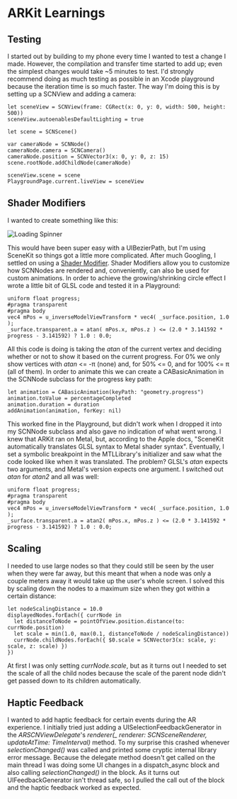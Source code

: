 
# ARKit Learnings
## Testing
I started out by building to my phone every time I wanted to test a change I made. However, the compilation and transfer time started to add up; even the simplest changes would take ~5 minutes to test. I'd strongly recommend doing as much testing as possible in an  Xcode playground because the iteration time is so much faster. The way I'm doing this is by setting up a SCNView and adding a camera:

    let sceneView = SCNView(frame: CGRect(x: 0, y: 0, width: 500, height: 500))
    sceneView.autoenablesDefaultLighting = true
    
    let scene = SCNScene()
    
    var cameraNode = SCNNode()
    cameraNode.camera = SCNCamera()
    cameraNode.position = SCNVector3(x: 0, y: 0, z: 15)
    scene.rootNode.addChildNode(cameraNode)
    
    sceneView.scene = scene
    PlaygroundPage.current.liveView = sceneView


## Shader Modifiers
I wanted to create something like this:

![Loading Spinner](https://4.bp.blogspot.com/-tqB3UP6KYaM/VItDu0F9kdI/AAAAAAAAATs/QB0X4AqWWY0/s1600/spinningwheel.gif)

This would have been super easy with a UIBezierPath, but I'm using SceneKit so things got a little more complicated. After much Googling, I settled on using a [Shader Modifier](https://developer.apple.com/documentation/scenekit/scnshadable). Shader Modifiers allow you to customize how SCNNodes are rendered and, conveniently, can also be used for custom animations. In order to achieve the growing/shrinking circle effect I wrote a little bit of GLSL code and tested it in a Playground:

    uniform float progress;
    #pragma transparent
    #pragma body
    vec4 mPos = u_inverseModelViewTransform * vec4( _surface.position, 1.0 );
    _surface.transparent.a = atan( mPos.x, mPos.z ) <= (2.0 * 3.141592 * progress - 3.141592) ? 1.0 : 0.0;

All this code is doing is taking the *atan* of the current vertex and deciding whether or not to show it based on the current progress. For 0% we only show vertices with *atan* <= -π (none) and, for 50% <= 0, and for 100% <= π (all of them). In order to animate this we can create a CABasicAnimation in the SCNNode subclass for the progress key path:

    let animation = CABasicAnimation(keyPath: "geometry.progress")
    animation.toValue = percentageCompleted
    animation.duration = duration
    addAnimation(animation, forKey: nil)

This worked fine in the Playground, but didn't work when I dropped it into my SCNNode subclass and also gave no indication of what went wrong. I knew that ARKit ran on Metal, but, according to the Apple docs, "SceneKit automatically translates GLSL syntax to Metal shader syntax". Eventually, I set a symbolic breakpoint in the MTLLibrary's initializer and saw what the code looked like when it was translated. The problem? GLSL's *atan* expects two arguments, and Metal's version expects one argument. I switched out *atan* for *atan2* and all was well:

    uniform float progress;
    #pragma transparent
    #pragma body
    vec4 mPos = u_inverseModelViewTransform * vec4( _surface.position, 1.0 );
    _surface.transparent.a = atan2( mPos.x, mPos.z ) <= (2.0 * 3.141592 * progress - 3.141592) ? 1.0 : 0.0;

   
## Scaling
I needed to use large nodes so that they could still be seen by the user when they were far away, but this meant that  when a node was only a couple meters away it would take up the user's whole screen. I solved this by scaling down the nodes to a maximum size when they got within a certain distance:

	let nodeScalingDistance = 10.0
    displayedNodes.forEach({ currNode in
      let distanceToNode = pointOfView.position.distance(to: currNode.position)
      let scale = min(1.0, max(0.1, distanceToNode / nodeScalingDistance))
      currNode.childNodes.forEach({ $0.scale = SCNVector3(x: scale, y: scale, z: scale) })
    })
At first I was only setting *currNode.scale*, but as it turns out I needed to set the scale of all the child nodes because the scale of the parent node didn't get passed down to its children automatically.

## Haptic Feedback
I wanted to add haptic feedback for certain events during the AR experience. I initially tried just adding a UISelectionFeedbackGenerator in the *ARSCNViewDelegate*'s *renderer(_ renderer: SCNSceneRenderer, updateAtTime: TimeInterval)* method. To my surprise this crashed whenever *selectionChanged()* was called and printed some cryptic internal library error message. Because the delegate method doesn't get called on the main thread  I was doing some UI changes in a dispatch_async block and also calling *selectionChanged()* in the block. As it turns out UIFeedbackGenerator isn't thread safe, so I pulled the call out of the block and the haptic feedback worked as expected.
